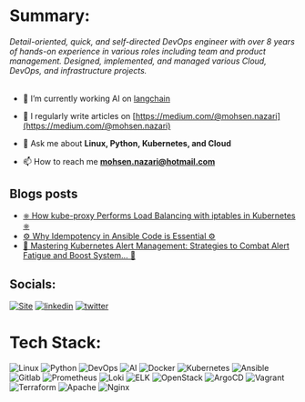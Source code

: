# Summary:
###### Detail-oriented, quick, and self-directed DevOps engineer with over 8 years of hands-on experience in various roles including team and product management. Designed, implemented, and managed various Cloud, DevOps, and infrastructure projects.

- 🔭 I’m currently working AI on [langchain](https://www.langchain.com/)
- 📝 I regularly write articles on [https://medium.com/@mohsen.nazari](https://medium.com/@mohsen.nazari)

- 💬 Ask me about **Linux, Python, Kubernetes, and Cloud**

- 📫 How to reach me **mohsen.nazari@hotmail.com**

## Blogs posts
<!-- BLOG-POST-LIST:START -->
- [⎈ How kube-proxy Performs Load Balancing with iptables in Kubernetes ⎈](https://medium.com/@mohsen.nazari/how-kube-proxy-performs-load-balancing-with-iptables-in-kubernetes-c8208ed9cdc8?source=rss-684e1947abac------2)
- [⚙️ Why Idempotency in Ansible Code is Essential ⚙️](https://medium.com/@mohsen.nazari/why-idempotency-in-ansible-code-is-essential-ecba0b7576fb?source=rss-684e1947abac------2)
- [🔔 Mastering Kubernetes Alert Management: Strategies to Combat Alert Fatigue and Boost System… 🔔](https://medium.com/@mohsen.nazari/mastering-kubernetes-alert-management-strategies-to-combat-alert-fatigue-and-boost-system-4af051474c79?source=rss-684e1947abac------2)

## Socials:
[![Site](https://img.shields.io/badge/WebSite-0A66C2?style=for-the-badge&logo=kubernetes&logoColor=white)](https://nazari-mohsen.github.io/profile/) 
[![linkedin](https://img.shields.io/badge/linkedin-0A66C2?style=for-the-badge&logo=linkedin&logoColor=white)](https://www.linkedin.com/in/nazari-mohsen) 
[![twitter](https://img.shields.io/badge/medium-1DA1F2?style=for-the-badge&logo=twitter&logoColor=white)](https://medium.com/@mohsen.nazari) 
# Tech Stack:
![Linux](https://img.shields.io/badge/linux-%23D42029?style=for-the-badge&logo=linux&logoColor=white) ![Python](https://img.shields.io/badge/python-%233776AB?style=for-the-badge&logo=python&logoColor=white) ![DevOps](https://img.shields.io/badge/devops-0A66C2?style=for-the-badge&logo=devops&logoColor=white) ![AI](https://img.shields.io/badge/AI-%23000000?style=for-the-badge&logo=ai&logoColor=white) ![Docker](https://img.shields.io/badge/docker-%230db7ed.svg?style=for-the-badge&logo=docker&logoColor=white)  ![Kubernetes](https://img.shields.io/badge/kubernetes-%23326ce5.svg?style=for-the-badge&logo=kubernetes&logoColor=white)  ![Ansible](https://img.shields.io/badge/ansible-%231A1918.svg?style=for-the-badge&logo=ansible&logoColor=white)  ![Gitlab](https://img.shields.io/badge/Gitlab-%235835CC.svg?style=for-the-badge&logo=gitlab&logoColor=white)  ![Prometheus](https://img.shields.io/badge/Prometheus-%23D42029?style=for-the-badge&logo=Prometheus&logoColor=white) ![Loki](https://img.shields.io/badge/loki-%231A1918.svg?style=for-the-badge&logo=loki&logoColor=white) ![ELK](https://img.shields.io/badge/elk-%23009639.svg?style=for-the-badge&logo=elk&logoColor=white) ![OpenStack](https://img.shields.io/badge/OpenStack-%23D42029?style=for-the-badge&logo=OpenStack&logoColor=white) ![ArgoCD](https://img.shields.io/badge/argocd-%23009639.svg?style=for-the-badge&logo=argo&logoColor=white) ![Vagrant](https://img.shields.io/badge/vagrant-%231563FF.svg?style=for-the-badge&logo=vagrant&logoColor=white)  ![Terraform](https://img.shields.io/badge/terraform-%235835CC.svg?style=for-the-badge&logo=terraform&logoColor=white)  ![Apache](https://img.shields.io/badge/apache-%23D42029.svg?style=for-the-badge&logo=apache&logoColor=white)  ![Nginx](https://img.shields.io/badge/nginx-%23009639.svg?style=for-the-badge&logo=nginx&logoColor=white)   

<!--# GitHub Stats:-->
<!--![](https://github-readme-stats.vercel.app/api?username=nazari-mohsen&theme=buefy&hide_border=false&include_all_commits=true&count_private=false)-->

<!--![](https://github-readme-stats.vercel.app/api/top-langs/?username=nazari-mohsen&theme=buefy&hide_border=false&include_all_commits=true&count_private=false&layout=compact)-->

<!--[![](https://visitcount.itsvg.in/api?id=AhmadRafiee&icon=0&color=0)](https://visitcount.itsvg.in)-->
